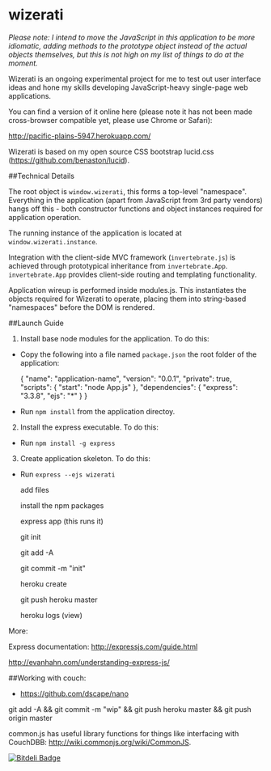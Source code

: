 wizerati
========

*Please note: I intend to move the JavaScript in this application to be more idiomatic, adding methods to the prototype object instead of the actual objects themselves, but this is not high on my list of things to do at the moment.*

Wizerati is an ongoing experimental project for me to test out user interface ideas and hone my skills developing JavaScript-heavy single-page web applications.

You can find a version of it online here (please note it has not been made cross-browser compatible yet, please use Chrome or Safari):

http://pacific-plains-5947.herokuapp.com/


Wizerati is based on my open source CSS bootstrap lucid.css (https://github.com/benaston/lucid).

##Technical Details

The root object is `window.wizerati`, this forms a top-level "namespace". Everything in the application (apart from JavaScript from 3rd party vendors) hangs off this - both constructor functions and object instances required for application operation.

The running instance of the application is located at `window.wizerati.instance`.

Integration with the client-side MVC framework (`invertebrate.js`) is achieved through prototypical inheritance from `invertebrate.App`. `invertebrate.App` provides client-side routing and templating functionality.

Application wireup is performed inside modules.js. This instantiates the objects required for Wizerati to operate, placing them into string-based "namespaces" before the DOM is rendered.

##Launch Guide

1. Install base node modules for the application. To do this:

 - Copy the following into a file named `package.json` the root folder of the application:

	{
	  "name": "application-name",
	  "version": "0.0.1",
	  "private": true,
	  "scripts": {
	    "start": "node App.js"
	  },
	  "dependencies": {
	    "express": "3.3.8",
	    "ejs": "*"
	  }
	}
	
 - Run `npm install` from the application directoy.	

2. Install the express executable. To do this:

 - Run `npm install -g express` 

3. Create application skeleton. To do this:

 - Run `express --ejs wizerati`

	add files

	install the npm packages

	express app (this runs it)

	git init 

	git add -A

	git commit -m "init"

	heroku create

	git push heroku master

	heroku logs (view)


More:

Express documentation: http://expressjs.com/guide.html

http://evanhahn.com/understanding-express-js/

##Working with couch:

 - https://github.com/dscape/nano

git add -A && git commit -m "wip" &&  git push heroku master && git push origin master

common.js has useful library functions for things like interfacing with CouchDBB: http://wiki.commonjs.org/wiki/CommonJS.

[![Bitdeli Badge](https://d2weczhvl823v0.cloudfront.net/benaston/wiz/trend.png)](https://bitdeli.com/free "Bitdeli Badge")

